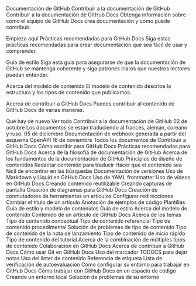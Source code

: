 Documentación de GitHub
Contribuir a la documentación de GitHub
Contribuir a la documentación de GitHub Docs
Obtenga información sobre cómo el equipo de GitHub Docs crea documentación y cómo puede contribuir.

Empieza aquí
Prácticas recomendadas para GitHub Docs
Siga estas prácticas recomendadas para crear documentación que sea fácil de usar y comprender.

Guía de estilo
Siga esta guía para asegurarse de que la documentación de GitHub se mantenga coherente y siga patrones claros que nuestros lectores puedan entender.

Acerca del modelo de contenido
El modelo de contenido describe la estructura y los tipos de contenido que publicamos.

Acerca de contribuir a GitHub Docs
Puedes contribuir al contenido de GitHub Docs de varias maneras.

Qué hay de nuevo
Ver todo 
Contribuir a la documentación de GitHub
02 de octubre
Los documentos se están traduciendo al francés, alemán, coreano y ruso.
05 de diciembre
Documentación de webhook generada a partir del esquema OpenAPI
16 de noviembre
Todos los documentos de Contribuir a GitHub Docs
Cómo escribir para GitHub Docs
Prácticas recomendadas para GitHub Docs
Acerca de la filosofía de documentación de GitHub
Acerca de los fundamentos de la documentación de GitHub
Principios de diseño de contenidos
Redactar contenido para traducir
Hacer que el contenido sea fácil de encontrar en las búsquedas
Documentación de versiones
Uso de Markdown y Liquid en GitHub Docs
Uso de YAML frontmatter
Uso de vídeos en GitHub Docs
Creando contenido reutilizable
Creando capturas de pantalla
Creación de diagramas para GitHub Docs
Creación de conmutadores de herramientas en artículos
Configurar redirecciones
Cambiar el título de un artículo
Anotación de ejemplos de código
Plantillas
Guía de estilo y modelo de contenidos
Guía de estilo
Acerca del modelo de contenido
Contenido de un artículo de GitHub Docs
Acerca de los temas
Tipo de contenido conceptual
Tipo de contenido referencial
Tipo de contenido procedimental
Solución de problemas de tipo de contenido
Tipo de contenido de la nota de lanzamiento
Tipo de contenido de inicio rápido
Tipo de contenido del tutorial
Acerca de la combinación de múltiples tipos de contenido
Colaboración en GitHub Docs
Acerca de contribuir a GitHub Docs
Cómo usar Git en GitHub Docs
Uso del marcador TODOCS para dejar notas
Uso del linter de contenido
Referencia de etiqueta
Lista de verificación de autoevaluación
Cómo configurar su entorno para trabajar en GitHub Docs
Cómo trabajar con GitHub Docs en un espacio de código
Creando un entorno local
Solución de problemas de su entorno
